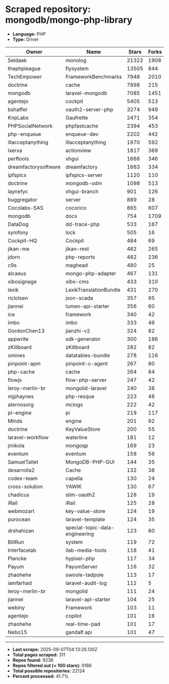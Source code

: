 # Scraped repository: mongodb/mongo-php-library
* **Language:** PHP
* **Type:** Driver

| Owner | Name | Stars | Forks | URL |
|---|---|---|---|---|
| Seldaek | monolog | 21322 | 1908 | [link](https://github.com/Seldaek/monolog) |
| thephpleague | flysystem | 13505 | 844 | [link](https://github.com/thephpleague/flysystem) |
| TechEmpower | FrameworkBenchmarks | 7948 | 2010 | [link](https://github.com/TechEmpower/FrameworkBenchmarks) |
| doctrine | cache | 7898 | 215 | [link](https://github.com/doctrine/cache) |
| mongodb | laravel-mongodb | 7085 | 1451 | [link](https://github.com/mongodb/laravel-mongodb) |
| agentejo | cockpit | 5405 | 513 | [link](https://github.com/agentejo/cockpit) |
| bshaffer | oauth2-server-php | 3274 | 949 | [link](https://github.com/bshaffer/oauth2-server-php) |
| KnpLabs | Gaufrette | 2471 | 354 | [link](https://github.com/KnpLabs/Gaufrette) |
| PHPSocialNetwork | phpfastcache | 2394 | 453 | [link](https://github.com/PHPSocialNetwork/phpfastcache) |
| php-enqueue | enqueue-dev | 2202 | 442 | [link](https://github.com/php-enqueue/enqueue-dev) |
| illacceptanything | illacceptanything | 1970 | 592 | [link](https://github.com/illacceptanything/illacceptanything) |
| lxerxa | actionview | 1817 | 369 | [link](https://github.com/lxerxa/actionview) |
| perftools | xhgui | 1668 | 346 | [link](https://github.com/perftools/xhgui) |
| dreamfactorysoftware | dreamfactory | 1663 | 334 | [link](https://github.com/dreamfactorysoftware/dreamfactory) |
| ipfspics | ipfspics-server | 1120 | 110 | [link](https://github.com/ipfspics/ipfspics-server) |
| doctrine | mongodb-odm | 1098 | 513 | [link](https://github.com/doctrine/mongodb-odm) |
| laynefyc | xhgui-branch | 901 | 126 | [link](https://github.com/laynefyc/xhgui-branch) |
| buggregator | server | 889 | 28 | [link](https://github.com/buggregator/server) |
| Cocolabs-SAS | cocorico | 865 | 607 | [link](https://github.com/Cocolabs-SAS/cocorico) |
| mongodb | docs | 754 | 1709 | [link](https://github.com/mongodb/docs) |
| DataDog | dd-trace-php | 533 | 167 | [link](https://github.com/DataDog/dd-trace-php) |
| symfony | lock | 505 | 16 | [link](https://github.com/symfony/lock) |
| Cockpit-HQ | Cockpit | 484 | 69 | [link](https://github.com/Cockpit-HQ/Cockpit) |
| jikan-me | jikan-rest | 482 | 265 | [link](https://github.com/jikan-me/jikan-rest) |
| jdorn | php-reports | 482 | 236 | [link](https://github.com/jdorn/php-reports) |
| c9s | maghead | 480 | 25 | [link](https://github.com/c9s/maghead) |
| alcaeus | mongo-php-adapter | 467 | 131 | [link](https://github.com/alcaeus/mongo-php-adapter) |
| xibosignage | xibo-cms | 433 | 310 | [link](https://github.com/xibosignage/xibo-cms) |
| lexik | LexikTranslationBundle | 431 | 270 | [link](https://github.com/lexik/LexikTranslationBundle) |
| riclolsen | json-scada | 357 | 95 | [link](https://github.com/riclolsen/json-scada) |
| jiannei | lumen-api-starter | 356 | 60 | [link](https://github.com/jiannei/lumen-api-starter) |
| ice | framework | 340 | 42 | [link](https://github.com/ice/framework) |
| imbo | imbo | 333 | 49 | [link](https://github.com/imbo/imbo) |
| GordonChen13 | jianzhi-v2 | 324 | 82 | [link](https://github.com/GordonChen13/jianzhi-v2) |
| appwrite | sdk-generator | 300 | 186 | [link](https://github.com/appwrite/sdk-generator) |
| zKillboard | zKillboard | 282 | 82 | [link](https://github.com/zKillboard/zKillboard) |
| omines | datatables-bundle | 278 | 116 | [link](https://github.com/omines/datatables-bundle) |
| pinpoint-apm | pinpoint-c-agent | 267 | 80 | [link](https://github.com/pinpoint-apm/pinpoint-c-agent) |
| php-cache | cache | 264 | 84 | [link](https://github.com/php-cache/cache) |
| flowjs | flow-php-server | 247 | 42 | [link](https://github.com/flowjs/flow-php-server) |
| leroy-merlin-br | mongolid-laravel | 240 | 38 | [link](https://github.com/leroy-merlin-br/mongolid-laravel) |
| mjphaynes | php-resque | 223 | 48 | [link](https://github.com/mjphaynes/php-resque) |
| aternosorg | mclogs | 222 | 42 | [link](https://github.com/aternosorg/mclogs) |
| pi-engine | pi | 219 | 117 | [link](https://github.com/pi-engine/pi) |
| Minds | engine | 201 | 92 | [link](https://github.com/Minds/engine) |
| doctrine | KeyValueStore | 200 | 55 | [link](https://github.com/doctrine/KeyValueStore) |
| laravel-workflow | waterline | 181 | 12 | [link](https://github.com/laravel-workflow/waterline) |
| jmikola | mongoqp | 169 | 23 | [link](https://github.com/jmikola/mongoqp) |
| eventum | eventum | 158 | 56 | [link](https://github.com/eventum/eventum) |
| SamuelTallet | MongoDB-PHP-GUI | 144 | 35 | [link](https://github.com/SamuelTallet/MongoDB-PHP-GUI) |
| desarrolla2 | Cache | 132 | 38 | [link](https://github.com/desarrolla2/Cache) |
| codex-team | capella | 130 | 24 | [link](https://github.com/codex-team/capella) |
| cross-solution | YAWIK | 130 | 67 | [link](https://github.com/cross-solution/YAWIK) |
| chadicus | slim-oauth2 | 128 | 19 | [link](https://github.com/chadicus/slim-oauth2) |
| iRail | iRail | 125 | 28 | [link](https://github.com/iRail/iRail) |
| webmozart | key-value-store | 124 | 19 | [link](https://github.com/webmozart/key-value-store) |
| purocean | laravel-template | 124 | 35 | [link](https://github.com/purocean/laravel-template) |
| drshahizan | special-topic-data-engineering | 123 | 80 | [link](https://github.com/drshahizan/special-topic-data-engineering) |
| BillRun | system | 119 | 72 | [link](https://github.com/BillRun/system) |
| Interfacelab | ilab-media-tools | 118 | 41 | [link](https://github.com/Interfacelab/ilab-media-tools) |
| Plancke | hypixel-php | 117 | 34 | [link](https://github.com/Plancke/hypixel-php) |
| Payum | PayumServer | 116 | 32 | [link](https://github.com/Payum/PayumServer) |
| zhaohehe | swoole-tadpole | 113 | 17 | [link](https://github.com/zhaohehe/swoole-tadpole) |
| iamfarhad | laravel-audit-log | 112 | 5 | [link](https://github.com/iamfarhad/laravel-audit-log) |
| leroy-merlin-br | mongolid | 111 | 24 | [link](https://github.com/leroy-merlin-br/mongolid) |
| jiannei | laravel-api-starter | 104 | 25 | [link](https://github.com/jiannei/laravel-api-starter) |
| webiny | Framework | 103 | 11 | [link](https://github.com/webiny/Framework) |
| agentejo | copilot | 101 | 16 | [link](https://github.com/agentejo/copilot) |
| zhaohehe | real-time-pad | 101 | 17 | [link](https://github.com/zhaohehe/real-time-pad) |
| Nebo15 | gandalf.api | 101 | 47 | [link](https://github.com/Nebo15/gandalf.api) |

---
* **Last scrape:** 2025-09-07T04:13:26.130Z
* **Total pages scraped:** 311
* **Repos found:** 9236
* **Repos filtered out (< 100 stars):** 9166
* **Total possible repositories:** 22124
* **Percent processed:** 41.7%
